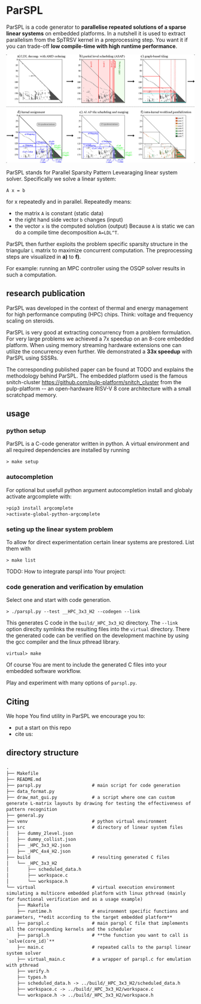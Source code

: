 # ParSPL
ParSPL is a code generator to **parallelise repeated solutions of a sparse linear systems** on embedded platforms.
In a nutshell it is used to extract parallelism from the SpTRSV kernel in a preprocessing step.
You want it if you can trade-off **low compile-time with high runtime performance**.

![ParSPL processing steps](docs/parspl.jpg)

ParSPL stands for Parallel Sparsity Pattern Levearaging linear system solver.
Specifically we solve a linear system:
```
A x = b
```
for x repeatedly and in parallel. Repeatedly means:
- the matrix ```A``` is constant (static data)
- the right hand side vector ```b``` changes (input)
- the vector ```x``` is the computed solution (output)
Because ```A``` is static we can do a compile time decomposition ```A=LDL^T```.

ParSPL then further exploits the problem specific sparsity structure in the triangular ```L``` matrix to maximize concurrent computation.
The preprocessing steps are visualized in **a)** to **f)**.

For example: running an MPC controller using the OSQP solver results in such a computation.


## research publication
ParSPL was developed in the context of thermal and energy management for high performance computing (HPC) chips.
Think: voltage and frequency scaling on steroids.

ParSPL is very good at extracting concurrency from a problem formulation.
For very large problems we achieved a 7x speedup on an 8-core embedded platform.
When using memory streaming hardware extensions one can utilize the concurrency even further.
We demonstrated a **33x speedup** with ParSPL using SSSRs.

The corresponding published paper can be found at TODO and explains the methodology behind ParSPL.
The embedded platform used is the famous snitch-cluster <https://github.com/pulp-platform/snitch_cluster> from the pulp-platform -- an open-hardware RISV-V 8 core architecture with a small scratchpad memory.


## usage
### python setup
ParSPL is a C-code generator written in python.
A virtual environment and all required dependencies are installed by running
```
> make setup
```
### autocompletion
For optional but usefull python argument autocompletion install and globaly activate argcomplete with:
```
>pip3 install argcomplete
>activate-global-python-argcomplete
```
### seting up the linear system problem
To allow for direct experimentation certain linear systems are prestored. List them with
```
> make list
```
TODO: How to integrate parspl into Your project:

### code generation and verification by emulation
Select one and start with code generation.
```
> ./parspl.py --test __HPC_3x3_H2 --codegen --link
```
This generates C code in the `build/_HPC_3x3_H2` directory.
The `--link` option direclty symlinks the resulting files into the `virtual` directory.
There the generated code can be verified on the development machine by using the gcc compiler and the linux pthread library.
```
virtual> make
```
Of course You are ment to include the generated C files into your embedded software workflow.

Play and experiment with many options of `parspl.py`.


## Citing
We hope You find utility in ParSPL we encourage you to:
- put a start on this repo
- cite us:

## directory structure
```
.
├── Makefile
├── README.md
├── parspl.py                   # main script for code generation
├── data_format.py
├── draw_mat_gui.py             # a script where one can custom generate L-matrix layouts by drawing for testing the effectiveness of pattern recognition
├── general.py
├── venv                        # python virtual environment
├── src                         # directory of linear system files
│   ├── dummy_2level.json
│   ├── dummy_collist.json
│   ├── _HPC_3x3_H2.json
│   ├── _HPC_4x4_H2.json
├── build                       # resulting generated C files
│   └── _HPC_3x3_H2
│       ├── scheduled_data.h
│       ├── workspace.c
│       └── workspace.h
└── virtual                     # virtual execution environment simulating a multicore embedded platform with linux pthread (mainly for functional verification and as a usage example)
    ├── Makefile
    ├── runtime.h               # environment specific functions and parameters, **edit according to the target embedded platform**
    ├── parspl.c                # main parspl C file that implements all the corresponding kernels and the scheduler
    ├── parspl.h                # **the function you want to call is `solve(core_id)`**
    ├── main.c                  # repeated calls to the parspl linear system solver
    ├── virtual_main.c          # a wrapper of parspl.c for emulation with pthread
    ├── verify.h
    ├── types.h
    ├── scheduled_data.h -> ../build/_HPC_3x3_H2/scheduled_data.h
    ├── workspace.c -> ../build/_HPC_3x3_H2/workspace.c
    └── workspace.h -> ../build/_HPC_3x3_H2/workspace.h
```


